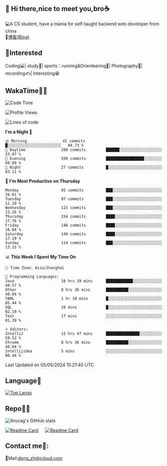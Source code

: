 👋 Hi there,nice to meet you,bro☕
---
💻A CS student, have a mania for self-taught backend web developer from china   
📌[博客(Blog)](https://github.com/HealUP/MyBlog)

 <!-- waka-box start -->
 <!-- waka-box end -->
 
🧲**Interested**
--
Coding💻| study📖| sports：running&Orienteering🏃‍| Photography📸| recording✍️| Interesting😁

WakaTime👨‍💻
---
<!--START_SECTION:waka-->
![Code Time](http://img.shields.io/badge/Code%20Time-1%2C092%20hrs%2045%20mins-blue)

![Profile Views](http://img.shields.io/badge/Profile%20Views-0-blue)

![Lines of code](https://img.shields.io/badge/From%20Hello%20World%20I%27ve%20Written-205.0%20thousand%20lines%20of%20code-blue)

**I'm a Night 🦉** 

```text
🌞 Morning                41 commits          █░░░░░░░░░░░░░░░░░░░░░░░░   04.73 % 
🌆 Daytime                200 commits         ██████░░░░░░░░░░░░░░░░░░░   23.07 % 
🌃 Evening                599 commits         █████████████████░░░░░░░░   69.09 % 
🌙 Night                  27 commits          █░░░░░░░░░░░░░░░░░░░░░░░░   03.11 % 
```
📅 **I'm Most Productive on Thursday** 

```text
Monday                   92 commits          ███░░░░░░░░░░░░░░░░░░░░░░   10.61 % 
Tuesday                  97 commits          ███░░░░░░░░░░░░░░░░░░░░░░   11.19 % 
Wednesday                115 commits         ███░░░░░░░░░░░░░░░░░░░░░░   13.26 % 
Thursday                 154 commits         ████░░░░░░░░░░░░░░░░░░░░░   17.76 % 
Friday                   146 commits         ████░░░░░░░░░░░░░░░░░░░░░   16.84 % 
Saturday                 149 commits         ████░░░░░░░░░░░░░░░░░░░░░   17.19 % 
Sunday                   114 commits         ███░░░░░░░░░░░░░░░░░░░░░░   13.15 % 
```


📊 **This Week I Spent My Time On** 

```text
🕑︎ Time Zone: Asia/Shanghai

💬 Programming Languages: 
Java                     10 hrs 39 mins      ████████████░░░░░░░░░░░░░   49.57 % 
Other                    8 hrs 36 mins       ██████████░░░░░░░░░░░░░░░   40.04 % 
YAML                     1 hr 10 mins        █░░░░░░░░░░░░░░░░░░░░░░░░   05.44 % 
SQL                      28 mins             █░░░░░░░░░░░░░░░░░░░░░░░░   02.19 % 
Text                     17 mins             ░░░░░░░░░░░░░░░░░░░░░░░░░   01.39 % 

🔥 Editors: 
IntelliJ                 12 hrs 47 mins      ███████████████░░░░░░░░░░   59.52 % 
Chrome                   8 hrs 36 mins       ██████████░░░░░░░░░░░░░░░   40.04 % 
Intellijidea             5 mins              ░░░░░░░░░░░░░░░░░░░░░░░░░   00.44 % 
```


 Last Updated on 05/05/2024 15:21:40 UTC
<!--END_SECTION:waka-->

Language🚀
---
[![Top Langs](https://github-readme-stats.vercel.app/api/top-langs/?username=HealUP&layout=compact&hide_border=true)](https://github.com/HealUP)

Repo🧑‍💻
---
![Anurag's GitHub stats](https://github-readme-stats.vercel.app/api?username=HealUP&count_private=true&show_icons=true&theme=gruvbox&hide_border=true) 

[![Readme Card](https://github-readme-stats.vercel.app/api/pin/?username=HealUP&repo=InternetEy&theme=transparent)](https://github.com/HealUP/InternetEy) &emsp;
[![Readme Card](https://github-readme-stats.vercel.app/api/pin/?username=HealUP&repo=CampusExperience&theme=transparent)](https://github.com/HealUP/CampusExperience)


Contact me📱:
---
📮Mail:deng_zh@icloud.com  
